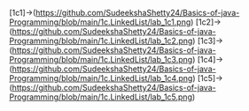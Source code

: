 [1c1]->(https://github.com/SudeekshaShetty24/Basics-of-java-Programming/blob/main/1c.LinkedList/lab_1c1.png)
[1c2]->(https://github.com/SudeekshaShetty24/Basics-of-java-Programming/blob/main/1c.LinkedList/lab_1c2.png)
[1c3]->(https://github.com/SudeekshaShetty24/Basics-of-java-Programming/blob/main/1c.LinkedList/lab_1c3.png)
[1c4]->(https://github.com/SudeekshaShetty24/Basics-of-java-Programming/blob/main/1c.LinkedList/lab_1c4.png)
[1c5]->(https://github.com/SudeekshaShetty24/Basics-of-java-Programming/blob/main/1c.LinkedList/lab_1c5.png)
